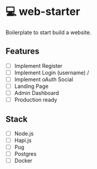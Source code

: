 # :computer: web-starter

Boilerplate to start build a website.

## Features

- [ ] Implement Register
- [ ] Implement Login (username) /
- [ ] Implement oAuth Social
- [ ] Landing Page
- [ ] Admin Dashboard
- [ ] Production ready

## Stack

- [ ] Node.js
- [ ] Hapi.js
- [ ] Pug
- [ ] Postgres
- [ ] Docker
